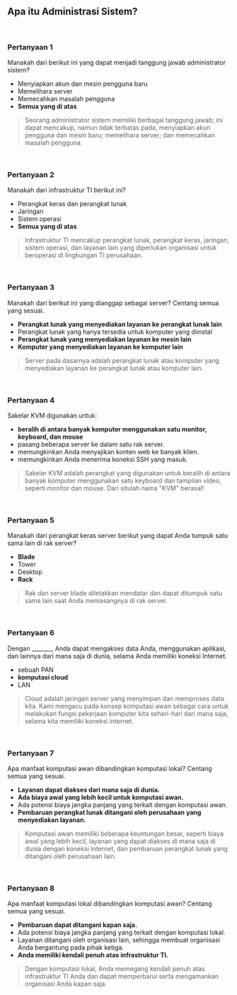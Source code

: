 ## Apa itu Administrasi Sistem?

<br>

### Pertanyaan 1

Manakah dari berikut ini yang dapat menjadi tanggung jawab administrator sistem?

* Menyiapkan akun dan mesin pengguna baru
* Memelihara server
* Memecahkan masalah pengguna
* **Semua yang di atas**

> Seorang administrator sistem memiliki berbagai tanggung jawab; ini dapat mencakup, namun tidak terbatas pada, menyiapkan akun pengguna dan mesin baru; memelihara server; dan memecahkan masalah pengguna.
<br>

### Pertanyaan 2

Manakah dari infrastruktur TI berikut ini?

* Perangkat keras dan perangkat lunak
* Jaringan
* Sistem operasi
* **Semua yang di atas**

> Infrastruktur TI mencakup perangkat lunak, perangkat keras, jaringan, sistem operasi, dan layanan lain yang diperlukan organisasi untuk beroperasi di lingkungan TI perusahaan.
<br>

### Pertanyaan 3

Manakah dari berikut ini yang dianggap sebagai server? Centang semua yang sesuai.

* **Perangkat lunak yang menyediakan layanan ke perangkat lunak lain**
* Perangkat lunak yang hanya tersedia untuk komputer yang diinstal
* **Perangkat lunak yang menyediakan layanan ke mesin lain**
* **Komputer yang menyediakan layanan ke komputer lain**

> Server pada dasarnya adalah perangkat lunak atau komputer yang menyediakan layanan ke perangkat lunak atau komputer lain.
<br>

### Pertanyaan 4

Sakelar KVM digunakan untuk:

* **beralih di antara banyak komputer menggunakan satu monitor, keyboard, dan mouse**
* pasang beberapa server ke dalam satu rak server.
* memungkinkan Anda menyajikan konten web ke banyak klien.
* memungkinkan Anda menerima koneksi SSH yang masuk.

> Sakelar KVM adalah perangkat yang digunakan untuk beralih di antara banyak komputer menggunakan satu keyboard dan tampilan video, seperti monitor dan mouse. Dari situlah nama "KVM" berasal!
<br>

### Pertanyaan 5

Manakah dari perangkat keras server berikut yang dapat Anda tumpuk satu sama lain di rak server?

* **Blade**
* Tower
* Desktop
* **Rack**

> Rak dan server blade diletakkan mendatar dan dapat ditumpuk satu sama lain saat Anda memasangnya di rak server.
<br>

### Pertanyaan 6

Dengan _______, Anda dapat mengakses data Anda, menggunakan aplikasi, dan lainnya dari mana saja di dunia, selama Anda memiliki koneksi Internet.

* sebuah PAN
* **komputasi cloud**
* LAN

> Cloud adalah jaringan server yang menyimpan dan memproses data kita. Kami mengacu pada konsep komputasi awan sebagai cara untuk melakukan fungsi pekerjaan komputer kita sehari-hari dari mana saja, selama kita memiliki koneksi internet.
<br>

### Pertanyaan 7

Apa manfaat komputasi awan dibandingkan komputasi lokal? Centang semua yang sesuai.

* **Layanan dapat diakses dari mana saja di dunia.**
* **Ada biaya awal yang lebih kecil untuk komputasi awan.**
* Ada potensi biaya jangka panjang yang terkait dengan komputasi awan.
* **Pembaruan perangkat lunak ditangani oleh perusahaan yang menyediakan layanan.**

> Komputasi awan memiliki beberapa keuntungan besar, seperti biaya awal yang lebih kecil, layanan yang dapat diakses di mana saja di dunia dengan koneksi Internet, dan pembaruan perangkat lunak yang ditangani oleh perusahaan lain.
<br>

### Pertanyaan 8

Apa manfaat komputasi lokal dibandingkan komputasi awan? Centang semua yang sesuai.

* **Pembaruan dapat ditangani kapan saja.**
* Ada potensi biaya jangka panjang yang terkait dengan komputasi lokal.
* Layanan ditangani oleh organisasi lain, sehingga membuat organisasi Anda bergantung pada pihak ketiga.
* **Anda memiliki kendali penuh atas infrastruktur TI.**

> Dengan komputasi lokal, Anda memegang kendali penuh atas infrastruktur TI Anda dan dapat memperbarui serta mengamankan organisasi Anda kapan saja.
